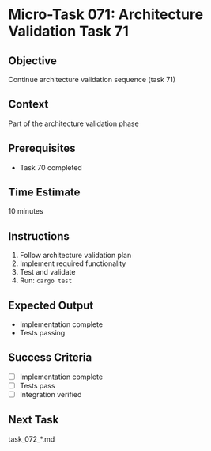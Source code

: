 # Micro-Task 071: Architecture Validation Task 71

## Objective
Continue architecture validation sequence (task 71)

## Context
Part of the architecture validation phase

## Prerequisites
- Task 70 completed

## Time Estimate
10 minutes

## Instructions
1. Follow architecture validation plan
2. Implement required functionality
3. Test and validate
4. Run: `cargo test`

## Expected Output
- Implementation complete
- Tests passing

## Success Criteria
- [ ] Implementation complete
- [ ] Tests pass
- [ ] Integration verified

## Next Task
task_072_*.md